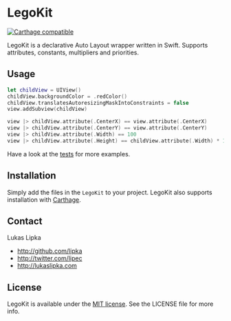 # LegoKit

[![Carthage compatible](https://img.shields.io/badge/Carthage-compatible-4BC51D.svg?style=flat)](https://github.com/Carthage/Carthage)


LegoKit is a declarative Auto Layout wrapper written in Swift. Supports attributes, constants, multipliers and priorities.

## Usage

``` swift
let childView = UIView()
childView.backgroundColor = .redColor()
childView.translatesAutoresizingMaskIntoConstraints = false
view.addSubview(childView)

view |> childView.attribute(.CenterX) == view.attribute(.CenterX)
view |> childView.attribute(.CenterY) == view.attribute(.CenterY)
view |> childView.attribute(.Width) == 100
view |> childView.attribute(.Height) == childView.attribute(.Width) * 1.5 ! 250
```

Have a look at the [tests](LegoKitTests/LegoKitTests.swift) for more examples.

## Installation

Simply add the files in the `LegoKit` to your project. LegoKit also supports installation with [Carthage](https://github.com/Carthage/Carthage).

## Contact

Lukas Lipka

- http://github.com/lipka
- http://twitter.com/lipec
- http://lukaslipka.com

## License

LegoKit is available under the [MIT license](LICENSE). See the LICENSE file for more info.
